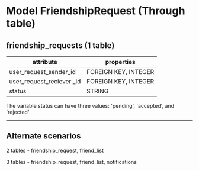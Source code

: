 # Model FriendshipRequest (Through table)

## friendship_requests (1 table)

| attribute | properties|
| -- | -- |
user_request_sender_id |FOREIGN KEY, INTEGER|
user_request_reciever _id |FOREIGN KEY, INTEGER
status | STRING

The variable status can have three values: 'pending', 'accepted', and 'rejected'

-------
## Alternate  scenarios

2 tables - friendship_request, friend_list

3 tables - friendship_request, friend_list, notifications
